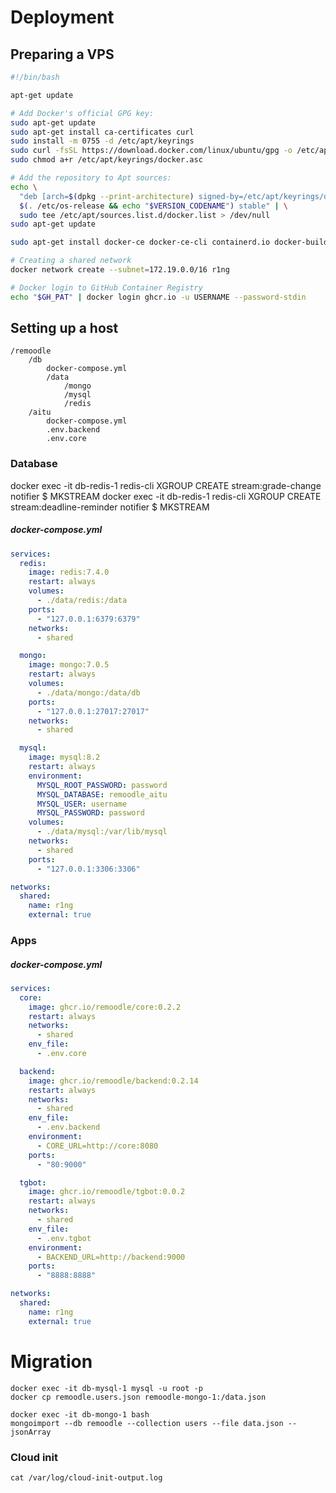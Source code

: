 # Deployment

## Preparing a VPS

```setup.sh
#!/bin/bash

apt-get update

# Add Docker's official GPG key:
sudo apt-get update
sudo apt-get install ca-certificates curl
sudo install -m 0755 -d /etc/apt/keyrings
sudo curl -fsSL https://download.docker.com/linux/ubuntu/gpg -o /etc/apt/keyrings/docker.asc
sudo chmod a+r /etc/apt/keyrings/docker.asc

# Add the repository to Apt sources:
echo \
  "deb [arch=$(dpkg --print-architecture) signed-by=/etc/apt/keyrings/docker.asc] https://download.docker.com/linux/ubuntu \
  $(. /etc/os-release && echo "$VERSION_CODENAME") stable" | \
  sudo tee /etc/apt/sources.list.d/docker.list > /dev/null
sudo apt-get update

sudo apt-get install docker-ce docker-ce-cli containerd.io docker-buildx-plugin docker-compose-plugin

# Creating a shared network
docker network create --subnet=172.19.0.0/16 r1ng

# Docker login to GitHub Container Registry
echo "$GH_PAT" | docker login ghcr.io -u USERNAME --password-stdin
```

## Setting up a host

```
/remoodle
    /db
        docker-compose.yml
        /data
            /mongo
            /mysql
            /redis
    /aitu
        docker-compose.yml
        .env.backend
        .env.core
```

### Database

docker exec -it db-redis-1 redis-cli XGROUP CREATE stream:grade-change notifier $ MKSTREAM
docker exec -it db-redis-1 redis-cli XGROUP CREATE stream:deadline-reminder notifier $ MKSTREAM

##### docker-compose.yml

```yml
services:
  redis:
    image: redis:7.4.0
    restart: always
    volumes:
      - ./data/redis:/data
    ports:
      - "127.0.0.1:6379:6379"
    networks:
      - shared

  mongo:
    image: mongo:7.0.5
    restart: always
    volumes:
      - ./data/mongo:/data/db
    ports:
      - "127.0.0.1:27017:27017"
    networks:
      - shared

  mysql:
    image: mysql:8.2
    restart: always
    environment:
      MYSQL_ROOT_PASSWORD: password
      MYSQL_DATABASE: remoodle_aitu
      MYSQL_USER: username
      MYSQL_PASSWORD: password
    volumes:
      - ./data/mysql:/var/lib/mysql
    networks:
      - shared
    ports:
      - "127.0.0.1:3306:3306"

networks:
  shared:
    name: r1ng
    external: true
```

### Apps

##### docker-compose.yml

```yml
services:
  core:
    image: ghcr.io/remoodle/core:0.2.2
    restart: always
    networks:
      - shared
    env_file:
      - .env.core

  backend:
    image: ghcr.io/remoodle/backend:0.2.14
    restart: always
    networks:
      - shared
    env_file:
      - .env.backend
    environment:
      - CORE_URL=http://core:8080
    ports:
      - "80:9000"

  tgbot:
    image: ghcr.io/remoodle/tgbot:0.0.2
    restart: always
    networks:
      - shared
    env_file:
      - .env.tgbot
    environment:
      - BACKEND_URL=http://backend:9000
    ports:
      - "8888:8888"

networks:
  shared:
    name: r1ng
    external: true
```

# Migration

`docker exec -it db-mysql-1 mysql -u root -p`  
`docker cp remoodle.users.json remoodle-mongo-1:/data.json`

`docker exec -it db-mongo-1 bash`  
`mongoimport --db remoodle --collection users --file data.json --jsonArray`

### Cloud init

`cat /var/log/cloud-init-output.log`

